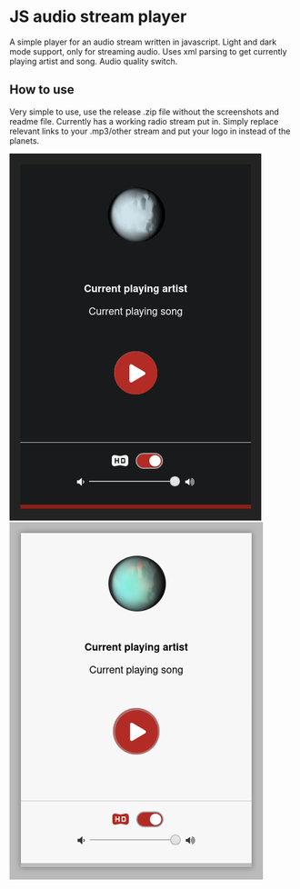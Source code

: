 # JS audio stream player
A simple player for an audio stream written in javascript. Light and dark mode support, only for streaming audio. Uses xml parsing to get currently playing artist and song. Audio quality switch.
## How to use
Very simple to use, use the release .zip file without the screenshots and readme file. Currently has a working radio stream put in. Simply replace relevant links to your .mp3/other stream and put your logo in instead of the planets.

![alt text](https://raw.githubusercontent.com/HonusDaniel/JS-audio-stream-player/main/1.png)
![alt text](https://raw.githubusercontent.com/HonusDaniel/JS-audio-stream-player/main/2.png)

